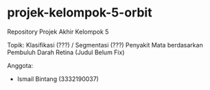 # projek-kelompok-5-orbit
Repository Projek Akhir Kelompok 5



Topik: Klasifikasi (???) / Segmentasi (???) Penyakit Mata berdasarkan Pembuluh Darah Retina (Judul Belum Fix)


Anggota: 
- Ismail Bintang (3332190037)
